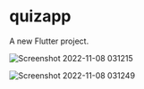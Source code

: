 # quizapp

A new Flutter project.

![Screenshot 2022-11-08 031215](https://user-images.githubusercontent.com/114311730/200426628-47be7c40-2e16-4c6a-8bab-4f6a1785c597.png)



![Screenshot 2022-11-08 031249](https://user-images.githubusercontent.com/114311730/200426718-1646c491-ca11-4243-a60f-05abd97d800c.png)
